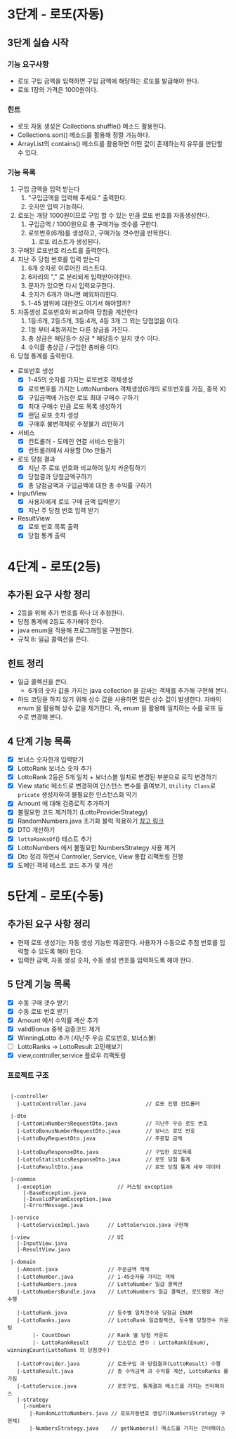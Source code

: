 # 3단계 - 로또(자동)

## 3단계 실습 시작

### 기능 요구사항

- 로또 구입 금액을 입력하면 구입 금액에 해당하는 로또를 발급해야 한다.
- 로또 1장의 가격은 1000원이다.

### 힌트

- 로또 자동 생성은 Collections.shuffle() 메소드 활용한다.
- Collections.sort() 메소드를 활용해 정렬 가능하다.
- ArrayList의 contains() 메소드를 활용하면 어떤 값이 존재하는지 유무를 판단할 수 있다.

### 기능 목록

1. 구입 금액을 입력 받는다
    1. "구입금액을 입력해 주세요." 출력한다.
    2. 숫자만 입력 가능하다.
2. 로또는 개당 1000원이므로 구입 할 수 있는 만큼 로또 번호를 자동생성한다.
    1. 구입금액 / 1000원으로 총 구매가능 갯수를 구한다.
    2. 로또번호(6개)를 생성하고, 구매가능 갯수만큼 반복한다.
        1. 로또 리스트가 생성된다.
3. 구매된 로또번호 리스트를 출력한다.
4. 지난 주 당첨 번호를 입력 받는다
    1. 6개 숫자로 이루어진 리스트다.
    2. 6자리의 "," 로 분리되게 입력받아야한다.
    3. 문자가 있으면 다시 입력요구한다.
    4. 숫자가 6개가 아니면 예외처리한다.
    5. 1-45 범위에 대한것도 여기서 해야할까?
5. 자동생성 로또번호와 비교하여 당첨을 계산한다
    1. 1등:6개, 2등:5개, 3등:4개, 4등 3개 그 외는 당첨없음 이다.
    2. 1등 부터 4등까지는 다른 상금을 가진다.
    3. 총 상금은 해당등수 상금 * 해당등수 일치 갯수 이다.
    4. 수익률 총상금 / 구입한 총비용 이다.
6. 당첨 통계를 출력한다.


- 로또번호 생성
    - [X] 1-45의 숫자를 가지는 로또번호 객체생성
    - [X] 로또번호를 가지는 LottoNumbers 객체생성(6개의 로또번호를 가짐, 중복 X)
    - [X] 구입금액에 가능한 로또 최대 구매수 구하기
    - [X] 최대 구매수 만큼 로또 목록 생성하기
    - [X] 랜덤 로또 숫자 생성
    - [X] 구매후 불변객체로 수정불가 리턴하기
- 서비스
    - [X] 컨트롤러 - 도메인 연결 서비스 만들기
    - [X] 컨트롤러에서 사용할 Dto 만들기
- 로또 당첨 결과
    - [X] 지난 주 로또 번호와 비교하여 일치 카운팅하기
    - [X] 당첨결과 당첨금액구하기
    - [X] 총 당첨금액과 구입금액에 대한 총 수익률 구하기
- InputView
    - [X] 사용자에게 로또 구매 금액 입력받기
    - [X] 지난 주 당첨 번호 입력 받기
- ResultView
    - [X] 로또 번호 목록 출력
    - [X] 당첨 통계 출력

# 4단계 - 로또(2등)

## 추가된 요구 사항 정리

- 2등을 위해 추가 번호를 하나 더 추첨한다.
- 당첨 통계에 2등도 추가해야 한다.
- java enum을 적용해 프로그래밍을 구현한다.
- 규칙 8: 일급 콜렉션을 쓴다.

## 힌트 정리

- 일급 콜렉션을 쓴다.
    - 6개의 숫자 값을 가지는 java collection 을 감싸는 객체를 추가해 구현해 본다.
- 하드 코딩을 하지 않기 위해 상수 값을 사용하면 많은 상수 값이 발생한다. 자바의 enum 을 활용해 상수 값을 제거한다. 즉, enum 을 활용해 일치하는 수를 로또 등수로 변경해 본다.

## 4 단계 기능 목록

- [X] 보너스 숫자한개 입력받기
- [X] LottoRank 보너스 숫자 추가
- [X] LottoRank 2등은 5개 일치 + 보너스볼 일치로 변경된 부분으로 로직 변경하기
- [X] View static 메소드로 변경하여 인스턴스 변수를 줄여보기,
  `Utility Class`로 `pricate` 생성자하여 불필요한 인스턴스화 막기
- [X] Amount 에 대해 검증로직 추가하기
- [X] 불필요한 코드 제거하기 (LottoProviderStrategy)
- [X] RandomNumbers.java 초기화 블럭
  적용하기 [참고 링크](https://velog.io/@tomato2532/%EC%B4%88%EA%B8%B0%ED%99%94-%EB%B8%94%EB%9F%AD%EA%B3%BC-%EC%83%9D%EC%84%B1%EC%9E%90)
- [X] DTO 개선하기
- [X] `lottoRanksOf`() 테스트 추가
- [X] LottoNumbers 에서 불필요한 NumbersStrategy 사용 제거
- [X] Dto 정리 하면서 Controller, Service, View 통합 리팩토링 진행
- [X] 도메인 객체 테스트 코드 추가 및 개선

# 5단계 - 로또(수동)

## 추가된 요구 사항 정리

- 현재 로또 생성기는 자동 생성 기능만 제공한다. 사용자가 수동으로 추첨 번호를 입력할 수 있도록 해야 한다.
- 입력한 금액, 자동 생성 숫자, 수동 생성 번호를 입력하도록 해야 한다.

## 5 단계 기능 목록

- [X] 수동 구매 갯수 받기
- [X] 수동 로또 번호 받기
- [X] Amount 에서 수익률 계산 추가
- [X] validBonus 중복 검증코드 제거
- [X] WinningLotto 추가 (지난주 우승 로또번호, 보너스볼)
- [ ] LottoRanks -> LottoResult 고민해보기
- [X] view,controller,service 플로우 리팩토링

### 프로젝트 구조

```text

 |-controller
   |-LottoController.java                   // 로또 진행 컨트롤러
   
 |-dto
   |-LottoWinNumbersRequestDto.java         // 지난주 우승 로또 번호 
   |-LottoBonusNumberRequestDto.java        // 보너스 로또 번호
   |-LottoBuyRequestDto.java                // 주문할 금액
    
   |-LottoBuyResponseDto.java               // 구입한 로또목록
   |-LottoStatisticsResponseDto.java        // 로또 당첨 통계
   |-LottoResultDto.java                    // 로또 당첨 통계 세부 데이터
 
 |-common
   |-exception                     // 커스텀 exception
     |-BaseException.java
     |-InvalidParamException.java
     |-ErrorMessage.java
 
 |-service
   |-LottoServiceImpl.java      // LottoService.java 구현체
 
 |-view                         // UI
   |-InputView.java 
   |-ResultView.java
 
 |-domain
   |-Amount.java                // 주문금액 객체
   |-LottoNumber.java           // 1-45숫자를 가지는 객체
   |-LottoNumbers.java          // LottoNumber 일급 콜렉션
   |-LottoNumbersBundle.java    // LottoNumbers 일급 콜렉션, 로또랭킹 계산 수행

   |-LottoRank.java             // 등수별 일치갯수와 당첨금 ENUM
   |-LottoRanks.java            // LottoRank 일급컬렉션, 등수별 당첨갯수 카운팅
        |- CountDown            // Rank 별 당첨 카운트
        |- LottoRankResult      // 인스턴스 변수 : LottoRank(Enum), winningCount(LottoRank 의 당첨갯수) 
  
   |-LottoProvider.java         // 로또구입 과 당첨결과(LottoResult) 수행
   |-LottoResult.java           // 총 수익금액 과 수익률 계산, LottoRanks 를 가짐
   |-LottoService.java          // 로또구입, 통계결과 메소드를 가지는 인터페이스
   |-strategy
     |-numbers
       |-RandomLottoNumbers.java // 로또자동번호 생성기(NumbersStrategy 구현체)
       |-NumbersStrategy.java    // getNumbers() 메소드를 가지는 인터페이스

```
